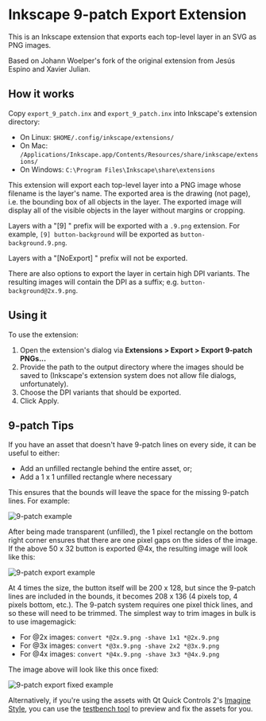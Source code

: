 # Inkscape 9-patch Export Extension

This is an Inkscape extension that exports each top-level layer in an SVG as PNG images.

Based on Johann Woelper's fork of the original extension from Jesús Espino and Xavier Julian.

## How it works
Copy `export_9_patch.inx` and `export_9_patch.inx` into Inkscape's extension directory:

- On Linux: `$HOME/.config/inkscape/extensions/`
- On Mac: `/Applications/Inkscape.app/Contents/Resources/share/inkscape/extensions/`
- On Windows: `C:\Program Files\Inkscape\share\extensions`

This extension will export each top-level layer into a PNG image whose filename is the layer's name. The exported area is the drawing (not page), i.e. the bounding box of all objects in the layer. The exported image will display all of the visible objects in the layer without margins or cropping.

Layers with a "[9] " prefix will be exported with a `.9.png` extension. For example, `[9] button-background` will be exported as `button-background.9.png`.

Layers with a "[NoExport] " prefix will not be exported.

There are also options to export the layer in certain high DPI variants. The resulting images will contain the DPI as a suffix; e.g. `button-background@2x.9.png`.

## Using it
To use the extension:

1. Open the extension's dialog via **Extensions > Export > Export 9-patch PNGs...**
2. Provide the path to the output directory where the images should be saved to (Inkscape's extension system does not allow file dialogs, unfortunately).
3. Choose the DPI variants that should be exported.
4. Click Apply.

## 9-patch Tips

If you have an asset that doesn't have 9-patch lines on every side, it can be useful to either:

- Add an unfilled rectangle behind the entire asset, or;
- Add a 1 x 1 unfilled rectangle where necessary

This ensures that the bounds will leave the space for the missing 9-patch lines. For example:

![9-patch example](https://github.com/mitchcurtis/inkscape-9-patch-export/blob/master/doc/images/9-patch-1-pixel.png)

After being made transparent (unfilled), the 1 pixel rectangle on the bottom right corner ensures that there are one pixel gaps on the sides of the image. If the above 50 x 32 button is exported @4x, the resulting image will look like this:

![9-patch export example](https://github.com/mitchcurtis/inkscape-9-patch-export/blob/master/doc/images/button-background@4x.9.png)

At 4 times the size, the button itself will be 200 x 128, but since the 9-patch lines are included in the bounds, it becomes 208 x 136 (4 pixels top, 4 pixels bottom, etc.). The 9-patch system requires one pixel thick lines, and so these will need to be trimmed. The simplest way to trim images in bulk is to use imagemagick:

- For @2x images: `convert *@2x.9.png -shave 1x1 *@2x.9.png`
- For @3x images: `convert *@3x.9.png -shave 2x2 *@3x.9.png`
- For @4x images: `convert *@4x.9.png -shave 3x3 *@4x.9.png`

The image above will look like this once fixed:

![9-patch export fixed example](https://github.com/mitchcurtis/inkscape-9-patch-export/blob/master/doc/images/button-background@4x.9-fixed.png)

Alternatively, if you're using the assets with Qt Quick Controls 2's [Imagine Style](https://doc.qt.io/qt-5.10/qtquickcontrols2-styles.html#imagine-style), you can use the [testbench tool](https://github.com/qt/qtquickcontrols2/tree/5.10/tests/manual/testbench) to preview and fix the assets for you.
